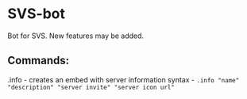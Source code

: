 # SVS-bot
Bot for SVS. New features may be added.

## Commands:
.info - creates an embed with server information
syntax - `.info "name" "description" "server invite" "server icon url"`
